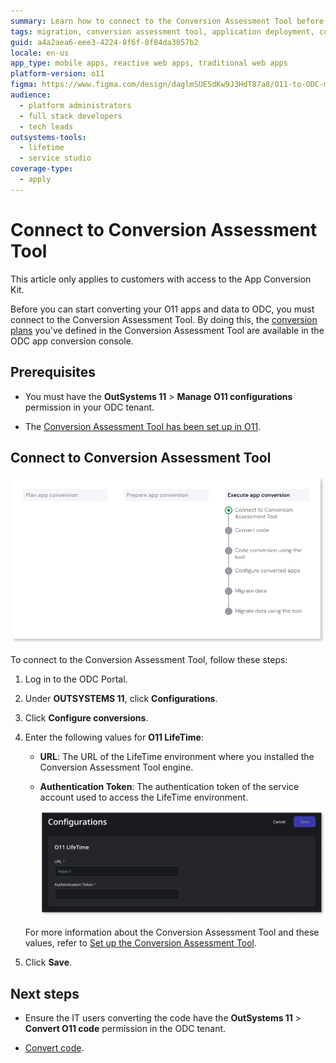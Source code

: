 ```yaml
---
summary: Learn how to connect to the Conversion Assessment Tool before converting your O11 apps and data to ODC
tags: migration, conversion assessment tool, application deployment, configuration, authentication
guid: a4a2aea6-eee3-4224-8f6f-8f84da3057b2
locale: en-us
app_type: mobile apps, reactive web apps, traditional web apps
platform-version: o11
figma: https://www.figma.com/design/daglmSUESdKw9J3HdT87a8/O11-to-ODC-migration?node-id=2114-1320
audience:
  - platform administrators
  - full stack developers
  - tech leads
outsystems-tools:
  - lifetime
  - service studio
coverage-type:
  - apply
---
```


# Connect to Conversion Assessment Tool

<div class="info" markdown="1">

This article only applies to customers with access to the App Conversion Kit.

</div>

Before you can start converting your O11 apps and data to ODC, you must connect to the Conversion Assessment Tool. By doing this, the [conversion plans](../plan/plan-define-migration-plans.md) you've defined in the Conversion Assessment Tool are available in the ODC app conversion console.

## Prerequisites

* You must have the **OutSystems 11** > **Manage O11 configurations** permission in your ODC tenant.

* The [Conversion Assessment Tool has been set up in O11](../setup-assessement-tool.md).

## Connect to Conversion Assessment Tool

![Diagram showing the current connect to conversion assessment tool step in the conversion process](images/execute-connect-to-tool-diag.png "Connect to Conversion Assessment Tool")

To connect to the Conversion Assessment Tool, follow these steps:

1. Log in to the ODC Portal.

1. Under **OUTSYSTEMS 11**, click **Configurations**.

1. Click **Configure conversions**.

1. Enter the following values for **O11 LifeTime**:

    * **URL**: The URL of the LifeTime environment where you installed the Conversion Assessment Tool engine.

    * **Authentication Token**: The authentication token of the service account used to access the LifeTime environment.

      ![Configuration screen for O11 LifeTime with fields for URL and Authentication Token](images/configuration-lifetime-pl.png "O11 LifeTime Configuration")

    For more information about the Conversion Assessment Tool and these values, refer to [Set up the Conversion Assessment Tool](../setup-assessement-tool.md).

1. Click **Save**.

## Next steps

* Ensure the IT users converting the code have the **OutSystems 11** > **Convert O11 code** permission in the ODC tenant.

* [Convert code](execute-about-migrate-code.md).